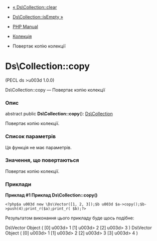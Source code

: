 - [« Ds\Collection::clear](ds-collection.clear.md)
- [Ds\Collection::isEmpty »](ds-collection.isempty.md)

- [PHP Manual](index.md)
- [Колекція](class.ds-collection.md)
- Повертає копію колекції

# Ds\Collection::copy

(PECL ds \>u003d 1.0.0)

Ds\Collection::copy — Повертає копію колекції

### Опис

abstract public **Ds\Collection::copy**():
[Ds\Collection](class.ds-collection.md)

Повертає копію колекції.

### Список параметрів

Ця функція не має параметрів.

### Значення, що повертаються

Повертає копію колекції.

### Приклади

**Приклад #1 Приклад **Ds\Collection::copy()****

` <?php$a u003d new \Ds\Vector([1, 2, 3]);$b u003d $a->copy();$b->push(4);print_r($a);print_r( $b);?> `

Результатом виконання цього прикладу буде щось подібне:

Ds\Vector Object
(
[0] u003d> 1
[1] u003d> 2
[2] u003d> 3
)
Ds\Vector Object
(
[0] u003d> 1
[1] u003d> 2
[2] u003d> 3
[3] u003d> 4
)
